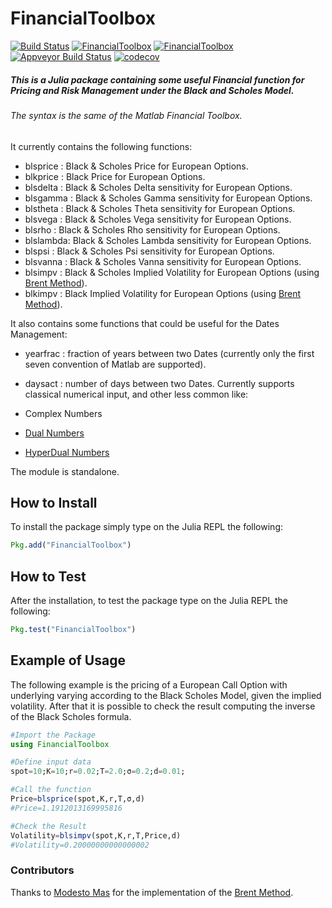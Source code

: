 # FinancialToolbox
[![Build Status](https://travis-ci.org/rcalxrc08/FinancialToolbox.jl.svg?branch=master)](https://travis-ci.org/rcalxrc08/FinancialToolbox.jl)
[![FinancialToolbox](http://pkg.julialang.org/badges/FinancialToolbox_0.5.svg)](http://pkg.julialang.org/detail/FinancialToolbox)
[![FinancialToolbox](http://pkg.julialang.org/badges/FinancialToolbox_0.6.svg)](http://pkg.julialang.org/detail/FinancialToolbox)
[![Appveyor Build Status](https://ci.appveyor.com/api/projects/status/147ulk4et2sim293?svg=true)](https://ci.appveyor.com/project/rcalxrc08/FinancialToolbox-jl)
[![codecov](https://codecov.io/gh/rcalxrc08/FinancialToolbox.jl/branch/master/graph/badge.svg)](https://codecov.io/gh/rcalxrc08/FinancialToolbox.jl?branch=master)
##### This is a Julia package containing some useful Financial function for Pricing and Risk Management under the Black and Scholes Model.
###### The syntax is the same of the Matlab Financial Toolbox.
It currently contains the following functions:

- blsprice : Black & Scholes Price for European Options.
- blkprice : Black Price for European Options.
- blsdelta : Black & Scholes Delta sensitivity for European Options.
- blsgamma : Black & Scholes Gamma sensitivity for European Options.
- blstheta : Black & Scholes Theta sensitivity for European Options.
- blsvega  : Black & Scholes Vega sensitivity for European Options.
- blsrho   : Black & Scholes Rho sensitivity for European Options.
- blslambda: Black & Scholes Lambda sensitivity for European Options.
- blspsi   : Black & Scholes Psi sensitivity for European Options.
- blsvanna : Black & Scholes Vanna sensitivity for European Options.
- blsimpv  : Black & Scholes Implied Volatility for European Options (using [Brent Method](http://blog.mmast.net/brent-julia)).
- blkimpv  : Black Implied Volatility for European Options (using [Brent Method](http://blog.mmast.net/brent-julia)).

It also contains some functions that could be useful for the Dates Management:

- yearfrac : fraction of years between two Dates (currently only the first seven convention of Matlab are supported).
- daysact  : number of days between two Dates.
Currently supports classical numerical input, and other less common like:

- Complex Numbers
- [Dual Numbers](https://github.com/JuliaDiff/DualNumbers.jl)
- [HyperDual Numbers](https://github.com/JuliaDiff/HyperDualNumbers.jl)

The module is standalone.

## How to Install
To install the package simply type on the Julia REPL the following:
```Julia
Pkg.add("FinancialToolbox")
```
## How to Test
After the installation, to test the package type on the Julia REPL the following:
```Julia
Pkg.test("FinancialToolbox")
```
## Example of Usage
The following example is the pricing of a European Call Option with underlying varying
according to the Black Scholes Model, given the implied volatility.
After that it is possible to check the result computing the inverse of the Black Scholes formula.
```Julia
#Import the Package
using FinancialToolbox

#Define input data
spot=10;K=10;r=0.02;T=2.0;σ=0.2;d=0.01;

#Call the function
Price=blsprice(spot,K,r,T,σ,d)
#Price=1.1912013169995816

#Check the Result
Volatility=blsimpv(spot,K,r,T,Price,d)
#Volatility=0.20000000000000002
```

### Contributors
Thanks to [Modesto Mas](https://github.com/mmas) for the implementation of the [Brent Method](http://blog.mmast.net/brent-julia). 
